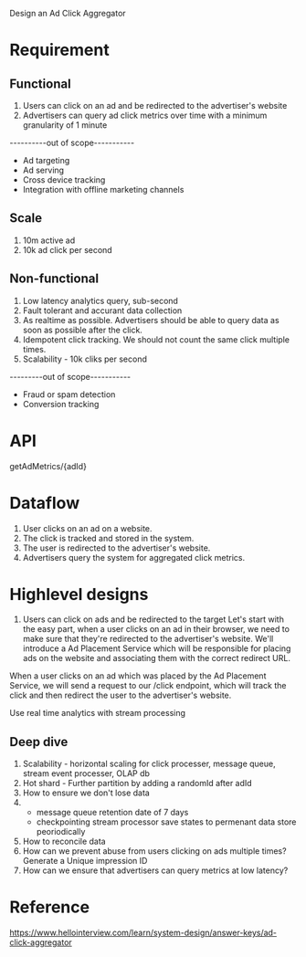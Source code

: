 Design an Ad Click Aggregator

# Requirement
## Functional
1. Users can click on an ad and be redirected to the advertiser's website
2. Advertisers can query ad click metrics over time with a minimum granularity of 1 minute

----------out of scope-----------  
- Ad targeting
- Ad serving
- Cross device tracking
- Integration with offline marketing channels
  
## Scale
1. 10m active ad
2. 10k ad click per second

## Non-functional
1. Low latency analytics query, sub-second
2. Fault tolerant and accurant data collection
3. As realtime as possible. Advertisers should be able to query data as soon as possible after the click.
4. Idempotent click tracking. We should not count the same click multiple times.
5. Scalability - 10k cliks per second

---------out of scope-----------
- Fraud or spam detection
- Conversion tracking
# API
getAdMetrics/{adId}

# Dataflow
1. User clicks on an ad on a website.
1. The click is tracked and stored in the system.
1. The user is redirected to the advertiser's website.
1. Advertisers query the system for aggregated click metrics.

# Highlevel designs
1. Users can click on ads and be redirected to the target
Let's start with the easy part, when a user clicks on an ad in their browser, we need to make sure that they're redirected to the advertiser's website. We'll introduce a Ad Placement Service which will be responsible for placing ads on the website and associating them with the correct redirect URL.

When a user clicks on an ad which was placed by the Ad Placement Service, we will send a request to our /click endpoint, which will track the click and then redirect the user to the advertiser's website.

Use real time analytics with stream processing

## Deep dive
1. Scalability - horizontal scaling for click processer, message queue, stream event processer, OLAP db
2. Hot shard - Further partition by adding a randomId after adId
3. How to ensure we don't lose data
4. - message queue retention date of 7 days
   - checkpointing stream processor save states to permenant data store peoriodically
5.  How to reconcile data
6.  How can we prevent abuse from users clicking on ads multiple times?  Generate a Unique impression ID
7. How can we ensure that advertisers can query metrics at low latency?

# Reference
https://www.hellointerview.com/learn/system-design/answer-keys/ad-click-aggregator
